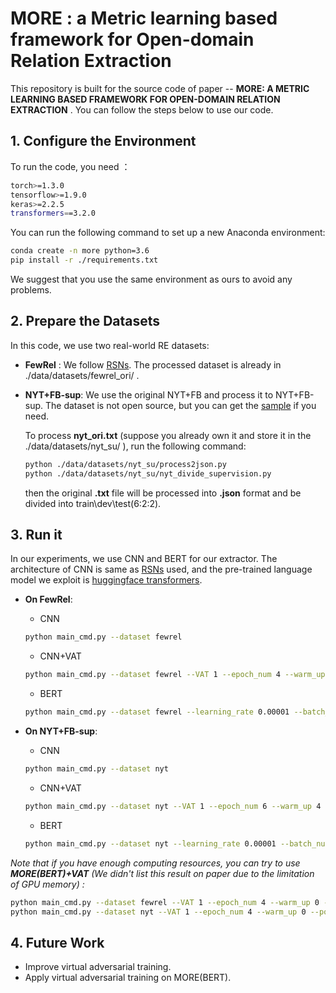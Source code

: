 # **MORE** : a **M**etric learning based framework for **O**pen-domain **R**elation **E**xtraction

This repository is built for the source code of paper -- **MORE: A METRIC LEARNING BASED FRAMEWORK FOR OPEN-DOMAIN RELATION EXTRACTION** . You can follow the steps below to use our code.

## 1. Configure the Environment

To run the code, you need ：

~~~bash
torch>=1.3.0
tensorflow>=1.9.0
keras>=2.2.5
transformers==3.2.0
~~~

You can run the following command to set up a new Anaconda environment:

```bash
conda create -n more python=3.6
pip install -r ./requirements.txt
```

We suggest that you use the same environment as ours to avoid any problems.

## 2. Prepare the Datasets

In this code, we use two real-world RE datasets:

- **FewRel** :  We follow [RSNs](https://github.com/thunlp/RSN). The processed dataset is already in ./data/datasets/fewrel_ori/ .

- **NYT+FB-sup**: We use the original NYT+FB and process it to NYT+FB-sup. The dataset is not open source, but you can get the [sample](https://github.com/diegma/relation-autoencoder/blob/master/data-sample.txt) if you need.  

  To process **nyt_ori.txt** (suppose you already own it and store it in the ./data/datasets/nyt_su/ ), run the following command:

  ```bash
  python ./data/datasets/nyt_su/process2json.py
  python ./data/datasets/nyt_su/nyt_divide_supervision.py
  ```

  then the original **.txt** file will be processed into **.json** format and be divided into train\dev\test(6:2:2).

## 3. Run it

In our experiments, we use CNN and BERT for our extractor. The architecture of CNN is same as [RSNs](https://github.com/thunlp/RSN) used, and the pre-trained language model we exploit is [huggingface transformers](https://huggingface.co/transformers/model_doc/bert.html).

- **On FewRel**:

  - CNN

  ```bash
  python main_cmd.py --dataset fewrel 
  ```

  - CNN+VAT

  ```bash
  python main_cmd.py --dataset fewrel --VAT 1 --epoch_num 4 --warm_up 3 --power_iterations 1 --p_mult 0.03 --lambda_V 1 
  ```

  - BERT

  ```bash
  python main_cmd.py --dataset fewrel --learning_rate 0.00001 --batch_num 1000 --BERT 1 
  ```

- **On NYT+FB-sup**:

  - CNN

  ```bash
  python main_cmd.py --dataset nyt
  ```

  - CNN+VAT

  ```bash
  python main_cmd.py --dataset nyt --VAT 1 --epoch_num 6 --warm_up 4 --power_iterations 1 --p_mult 0.5 --lambda_V 1.5
  ```

  - BERT

  ```bash
  python main_cmd.py --dataset nyt --learning_rate 0.00001 --batch_num 1000 --BERT 1 
  ```

*Note that if you have enough computing resources, you can try to use **MORE(BERT)+VAT** (We didn't list this result on paper  due to the limitation of GPU memory) :*

```bash
python main_cmd.py --dataset fewrel --VAT 1 --epoch_num 4 --warm_up 0 --power_iterations 1 --p_mult 0.03 --lambda_V 1 --learning_rate 0.00001 --batch_num 1000 --BERT 1
python main_cmd.py --dataset nyt --VAT 1 --epoch_num 4 --warm_up 0 --power_iterations 1 --p_mult 0.5 --lambda_V 1.5 --learning_rate 0.00001 --batch_num 1000 --BERT 1
```

## 4. Future Work

- Improve virtual adversarial training.
- Apply virtual adversarial training on MORE(BERT).

 

